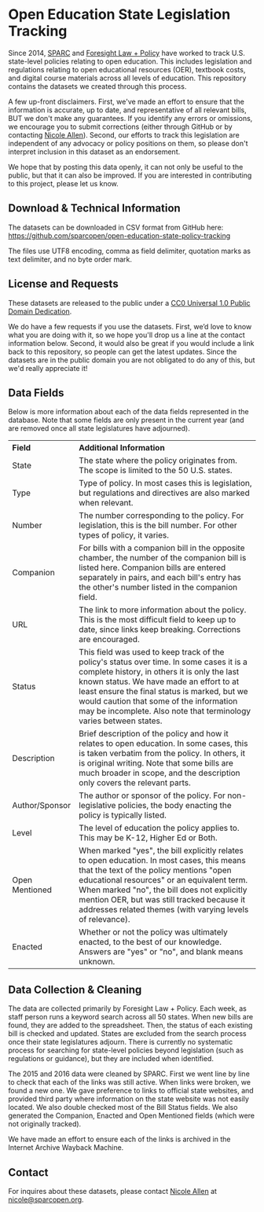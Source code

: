 # Open Education State Legislation Tracking
Since 2014, [SPARC](https://sparcopen.org/) and [Foresight Law + Policy](http://www.flpadvisors.com/) have worked to track U.S. state-level policies relating to open education. This includes legislation and regulations relating to open educational resources (OER), textbook costs, and digital course materials across all levels of education. This repository contains the datasets we created through this process.

A few up-front disclaimers. First, we've made an effort to ensure that the information is accurate, up to date, and representative of all relevant bills, BUT we don't make any guarantees. If you identify any errors or omissions, we encourage you to submit corrections (either through GitHub or by contacting [Nicole Allen](https://github.com/txtbks)). Second, our efforts to track this legislation are independent of any advocacy or policy positions on them, so please don't interpret inclusion in this dataset as an endorsement.

We hope that by posting this data openly, it can not only be useful to the public, but that it can also be improved. If you are interested in contributing to this project, please let us know. 

## Download & Technical Information

The datasets can be downloaded in CSV format from GitHub here: https://github.com/sparcopen/open-education-state-policy-tracking

The files use UTF8 encoding, comma as field delimiter, quotation marks as text delimiter, and no byte order mark.

## License and Requests

These datasets are released to the public under a [CC0 Universal 1.0 Public Domain Dedication](https://creativecommons.org/publicdomain/zero/1.0/). 

We do have a few requests if you use the datasets. First, we’d love to know what you are doing with it, so we hope you'll drop us a line at the contact information below. Second, it would also be great if you would include a link back to this repository, so people can get the latest updates. Since the datasets are in the public domain you are not obligated to do any of this, but we'd really appreciate it!

## Data Fields

Below is more information about each of the data fields represented in the database. Note that some fields are only present in the current year (and are removed once all state legislatures have adjourned).

<table cellpadding="6"><tr align="left"><th>Field</th><th>Additional Information</th></tr>
<tr><td>State</td><td>The state where the policy originates from. The scope is limited to the 50 U.S. states.</td></tr>
<tr><td>Type</td><td>Type of policy. In most cases this is legislation, but regulations and directives are also marked when relevant.</td></tr>
<tr><td>Number</td><td>The number corresponding to the policy. For legislation, this is the bill number. For other types of policy, it varies.</td></tr>
<tr><td>Companion</td><td>For bills with a companion bill in the opposite chamber, the number of the companion bill is listed here. Companion bills are entered separately in pairs, and each bill's entry has the other's number listed in the companion field.</td></tr>
<tr><td>URL</td><td>The link to more information about the policy. This is the most difficult field to keep up to date, since links keep breaking. Corrections are encouraged.</td></tr>
<tr><td>Status</td><td>This field was used to keep track of the policy's status over time. In some cases it is a complete history, in others it is only the last known status. We have made an effort to at least ensure the final status is marked, but we would caution that some of the information may be incomplete. Also note that terminology varies between states.</td></tr>
<tr><td>Description</td><td>Brief description of the policy and how it relates to open education. In some cases, this is taken verbatim from the policy. In others, it is original writing. Note that some bills are much broader in scope, and the description only covers the relevant parts.</td></tr>
<tr><td>Author/Sponsor</td><td>The author or sponsor of the policy. For non-legislative policies, the body enacting the policy is typically listed.</td></tr>
<tr><td>Level</td><td>The level of education the policy applies to. This may be K-12, Higher Ed or Both.</td></tr>
<tr><td>Open Mentioned</td><td>When marked "yes", the bill explicitly relates to open education. In most cases, this means that the text of the policy mentions "open educational resources" or an equivalent term. When marked "no", the bill does not explicitly mention OER, but was still tracked because it addresses related themes (with varying levels of relevance).</td></tr>
<tr><td>Enacted</td><td>Whether or not the policy was ultimately enacted, to the best of our knowledge. Answers are "yes" or "no", and blank means unknown.</td></tr></table>

## Data Collection & Cleaning

The data are collected primarily by Foresight Law + Policy. Each week, as staff person runs a keyword search across all 50 states. When new bills are found, they are added to the spreadsheet. Then, the status of each existing bill is checked and updated. States are excluded from the search process once their state legislatures adjourn. There is currently no systematic process for searching for state-level policies beyond legislation (such as regulations or guidance), but they are included when identified.

The 2015 and 2016 data were cleaned by SPARC. First we went line by line to check that each of the links was still active. When links were broken, we found a new one. We gave preference to links to official state websites, and provided third party where information on the state website was not easily located. We also double checked most of the Bill Status fields. We also generated the Companion, Enacted and Open Mentioned fields (which were not originally tracked).

We have made an effort to ensure each of the links is archived in the Internet Archive Wayback Machine. 

## Contact

For inquires about these datasets, please contact [Nicole Allen](https://github.com/txtbks) at nicole@sparcopen.org.
